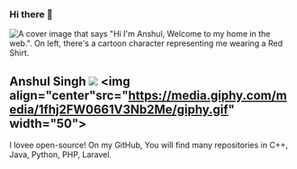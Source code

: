 ### Hi there 👋
![A cover image that says "Hi I'm Anshul, Welcome to my home in the web.". On left, there's a cartoon character representing me wearing a Red Shirt.](https://res.cloudinary.com/dvm3mzeow/image/upload/v1618471370/snapchat_byfaff.jpg)
## Anshul Singh <img src="https://res.cloudinary.com/dvm3mzeow/image/upload/v1618471370/snapchat_byfaff.jpg" > <img align="center"src="https://media.giphy.com/media/1fhj2FW0661V3Nb2Me/giphy.gif" width="50">

I lovee open-source! On my GitHub, You will find many repositories in C++, Java, Python, PHP, Laravel.
<!--
**anshul-singh604/anshul-singh604** is a ✨ _special_ ✨ repository because its `README.md` (this file) appears on your GitHub profile.

Here are some ideas to get you started:

- 🔭 I’m currently working on ...
- 🌱 I’m currently learning ...
- 👯 I’m looking to collaborate on ...
- 🤔 I’m looking for help with ...
- 💬 Ask me about ...
- 📫 How to reach me: ...
- 😄 Pronouns: ...
- ⚡ Fun fact: ...
-->
